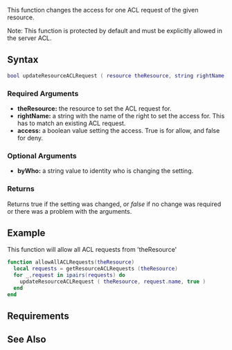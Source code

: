 This function changes the access for one ACL request of the given resource.

Note: This function is protected by default and must be explicitly allowed in the server ACL.

Syntax
------

``` lua
bool updateResourceACLRequest ( resource theResource, string rightName, bool access [, string byWho = "" ] ) 
```

### Required Arguments

-   **theResource:** the resource to set the ACL request for.
-   **rightName:** a string with the name of the right to set the access for. This has to match an existing ACL request.
-   **access:** a boolean value setting the access. True is for allow, and false for deny.

### Optional Arguments

-   **byWho:** a string value to identity who is changing the setting.

### Returns

Returns true if the setting was changed, or *false* if no change was required or there was a problem with the arguments.

Example
-------

This function will allow all ACL requests from 'theResource'

``` lua
function allowAllACLRequests(theResource)
  local requests = getResourceACLRequests (theResource)
  for _,request in ipairs(requests) do
    updateResourceACLRequest ( theResource, request.name, true ) 
  end
end
```

Requirements
------------

See Also
--------
